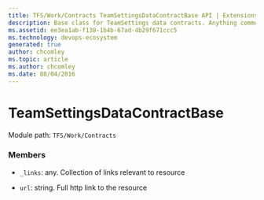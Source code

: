 ```yaml
---
title: TFS/Work/Contracts TeamSettingsDataContractBase API | Extensions for Azure DevOps Services
description: Base class for TeamSettings data contracts. Anything common goes here.
ms.assetid: ee3ea1ab-f138-1b4b-67ad-4b29f671ccc5
ms.technology: devops-ecosystem
generated: true
author: chcomley
ms.topic: article
ms.author: chcomley
ms.date: 08/04/2016
---
```


# TeamSettingsDataContractBase

Module path: `TFS/Work/Contracts`

### Members

* `_links`: any. Collection of links relevant to resource

* `url`: string. Full http link to the resource
